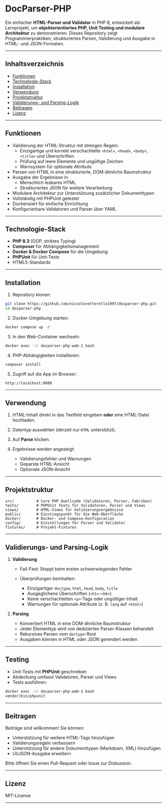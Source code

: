 # DocParser-PHP

Ein einfacher **HTML-Parser und Validator** in PHP 8, entwickelt als Lernprojekt, um **objektorientiertes PHP, Unit Testing und modulare Architektur** zu demonstrieren. Dieses Repository zeigt Programmierpraktiken, strukturiertes Parsen, Validierung und Ausgabe in HTML- und JSON-Formaten.

---

## **Inhaltsverzeichnis**

- [Funktionen](#funktionen)
- [Technologie-Stack](#technologie-stack)
- [Installation](#installation)
- [Verwendung](#verwendung)
- [Projektstruktur](#projektstruktur)
- [Validierungs- und Parsing-Logik](#validierungs--und-parsing-logik)
- [Beitragen](#beitragen)
- [Lizenz](#lizenz)

---

## **Funktionen**

- Validierung der HTML-Struktur mit strengen Regeln:
  - Einzigartige und korrekt verschachtelte `<html>`, `<head>`, `<body>`, `<title>` und Überschriften
  - Prüfung auf leere Elemente und ungültige Zeichen
  - Warnsystem für optionale Attribute
- Parsen von HTML in eine strukturierte, DOM-ähnliche Baumstruktur
- Ausgabe der Ergebnisse in:
  - Menschlich lesbares HTML
  - Strukturiertes JSON für weitere Verarbeitung
- Modulare Architektur zur Unterstützung zusätzlicher Dokumenttypen
- Vollständig mit PHPUnit getestet
- Dockerisiert für einfache Einrichtung
- Konfigurierbare Validatoren und Parser über YAML

---

## **Technologie-Stack**

- **PHP 8.3** (OOP, striktes Typing)  
- **Composer** für Abhängigkeitsmanagement  
- **Docker & Docker Compose** für die Umgebung  
- **PHPUnit** für Unit-Tests  
- HTML5-Standards

---

## **Installation**

1. Repository klonen:

```bash
git clone https://github.com/niccolovettorello1997/docparser-php.git
cd docparser-php
```

2. Docker-Umgebung starten:

```bash
docker compose up -d
```

3. In den Web-Container wechseln:

```bash
docker exec -it docparser-php-web-1 bash
```

4. PHP-Abhängigkeiten installieren:

```bash
composer install
```

5. Zugriff auf die App im Browser:

```
http://localhost:8080
```

---

## **Verwendung**

1. HTML-Inhalt direkt in das Textfeld eingeben **oder** eine HTML-Datei hochladen.
2. Datentyp auswählen (derzeit nur `HTML` unterstützt).
3. Auf **Parse** klicken.
4. Ergebnisse werden angezeigt:

   * Validierungsfehler und Warnungen
   * Geparste HTML-Ansicht
   * Optionale JSON-Ansicht

---

## **Projektstruktur**

```
src/          # Core PHP Quellcode (Validatoren, Parser, Fabriken)
tests/        # PHPUnit Tests für Validatoren, Parser und Views
views/        # HTML-Views für Validierungsergebnisse
public/       # Einstiegspunkt für die Web-Oberfläche
docker/       # Docker- und Compose-Konfiguration
config/       # Einstellungen für Parser und Validator
fixtures/     # Projekt-Fixtures
```

---

## **Validierungs- und Parsing-Logik**

1. **Validierung**

   * Fail-Fast: Stoppt beim ersten schwerwiegenden Fehler
   * Überprüfungen beinhalten:

     * Einzigartiger `doctype`, `html`, `head`, `body`, `title`
     * Ausgeglichene Überschriften (`<h1>`-`<h6>`)
     * Keine verschachtelten `<p>`-Tags oder ungültiger Inhalt
     * Warnungen für optionale Attribute (z. B. `lang` auf `<html>`)

2. **Parsing**

   * Konvertiert HTML in eine DOM-ähnliche Baumstruktur
   * Jeder Elementtyp wird von dedizierten Parser-Klassen behandelt
   * Rekursives Parsen vom `doctype`-Root
   * Ausgaben können in HTML oder JSON gerendert werden

---

## **Testing**

* Unit-Tests mit **PHPUnit** geschrieben
* Abdeckung umfasst Validatoren, Parser und Views
* Tests ausführen:

```bash
docker exec -it docparser-php-web-1 bash
vendor/bin/phpunit
```

---

## **Beitragen**

Beiträge sind willkommen! Sie können:

* Unterstützung für weitere HTML-Tags hinzufügen
* Validierungsregeln verbessern
* Unterstützung für andere Dokumenttypen (Markdown, XML) hinzufügen
* UI/JSON-Ausgabe erweitern

Bitte öffnen Sie einen Pull-Request oder Issue zur Diskussion.

---

## **Lizenz**

MIT-License

---